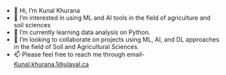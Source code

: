 - 👋 Hi, I’m Kunal Khurana
- 👀 I’m interested in using ML and AI tools in the field of agriculture and soil sciences
- 🌱 I’m currently learning data analysis on Python.
- 💞️ I’m looking to collaborate on projects using ML, AI, and DL approaches in the field of Soil and Agricultural Sciences. 
- 📫 Please feel free to reach me through email- Kunal.khurana.1@ulaval.ca

<!---
Kkhurana007/Kkhurana007 is a ✨ special ✨ repository because its `README.md` (this file) appears on your GitHub profile.
You can click the Preview link to take a look at your changes.
--->
